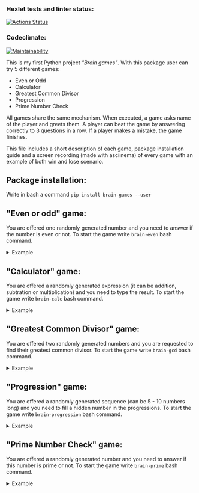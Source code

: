 ### Hexlet tests and linter status:
[![Actions Status](https://github.com/algrince/python-project-lvl1/workflows/hexlet-check/badge.svg)](https://github.com/algrince/python-project-lvl1/actions)

### Codeclimate:
[![Maintainability](https://api.codeclimate.com/v1/badges/8fffcda03c60485222de/maintainability)](https://codeclimate.com/github/algrince/python-project-lvl1/maintainability)

This is my first Python project *"Brain games"*. With this package user can try 5 different games:
- Even or Odd
- Calculator
- Greatest Common Divisor
- Progression
- Prime Number Check

All games share the same mechanism. When executed, a game asks name of the player and greets them. A player can beat the game by answering correctly to 3 questions in a row. If a player makes a mistake, the game finishes. 

This file includes a short description of each game, package installation guide and a screen recording (made with asciinema) of every game with an example of both win and lose scenario.


## Package installation: 
Write in bash a command `pip install brain-games --user`


## "Even or odd" game: 
You are offered one randomly generated number and you need to answer if the number is even or not.
To start the game write `brain-even` bash command.

<details>
  <summary>Example</summary>
<a href="https://asciinema.org/a/YyeRvYl74PWAbN0xdVtbR1f9T" target="_blank"><img src="https://asciinema.org/a/YyeRvYl74PWAbN0xdVtbR1f9T.svg" /></a>
</details>


## "Calculator" game: 
You are offered a randomly generated expression (it can be addition, subtration or multiplication) and you need to type the result.
To start the game write `brain-calc` bash command.

<details>
  <summary>Example</summary>
<a href="https://asciinema.org/a/fVR75zXqJ3xJ7DfXXevpIUXLi" target="_blank"><img src="https://asciinema.org/a/fVR75zXqJ3xJ7DfXXevpIUXLi.svg" /></a>
</details>


## "Greatest Common Divisor" game:
You are offered two randomly generated numbers and you are requested to find their greatest common divisor.
To start the game write `brain-gcd` bash command.

<details>
  <summary>Example</summary>
<a href="https://asciinema.org/a/e6NW6vXAugMAiCTeF4HZwgwY3" target="_blank"><img src="https://asciinema.org/a/e6NW6vXAugMAiCTeF4HZwgwY3.svg" /></a>
</details>


## "Progression" game:
You are offered a randomly generated sequence (can be 5 - 10 numbers long) and you need to fill a hidden number in the progressions.
To start the game write `brain-progression` bash command.

<details>
  <summary>Example</summary>
<a href="https://asciinema.org/a/516281" target="_blank"><img src="https://asciinema.org/a/516281.svg" /></a>
</details>


## "Prime Number Check" game:
You are offered a randomly generated number and you need to answer if this number is prime or not.
To start the game write `brain-prime` bash command.

<details>
  <summary>Example</summary>
<a href="https://asciinema.org/a/516283" target="_blank"><img src="https://asciinema.org/a/516283.svg" /></a>
</details>
